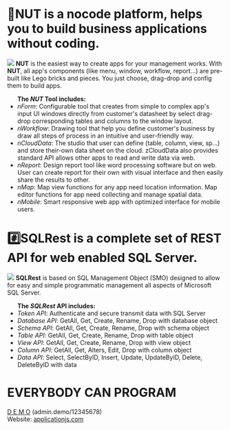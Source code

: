 <p>
<h1><b>🌰NUT</b> is a nocode platform, helps you to build business applications without coding.</h1>
<img src='https://applicationjs.com/images/576/9851260/nut2.png'/>
<b>NUT</b> is the easiest way to create apps for your management works. With <b>NUT</b>, all app's components (like menu, window, workflow, report...) are  pre-built like Lego bricks and pieces. You just choose, drag-drop and config them to build apps.
<ul><b>The <i>NUT</i> Tool includes:</b>
  <li><i>nForm</i>: Configurable  tool that creates from simple to complex app's input UI windows directly from customer's datasheet by select drag-drop corresponding tables and columns to the window layout.</li>
  <li><i>nWorkflow</i>: Drawing tool that help you define customer's business by draw all steps of process in an intuitive and user-friendly way.</li>
  <li><i>nCloudData</i>: The studio that user can define (table, column, view, sp...) and store their-own data sheet on the cloud. zCloudData also provides standard API allows other apps to read and write data via web.</li>
  <li><i>nReport</i>: Design report tool like word processing software but on web. User can create report for their own with visual interface and then easily share the results to other.</li>
  <li><i>nMap</i>: Map view functions for any app need location information. Map editor functions for app need collecting and manage spatial data.</li>
  <li><i>nMobile</i>: Smart responsive web app with optimized interface for mobile users.</li>
</ul>
</p>
<h1><b>#️⃣SQLRest</b> is a complete set of REST API for web enabled SQL Server.</h1>
<img src='https://applicationjs.com/images/672/10372175/e5534e_d5b7a97b74a64a55a56f44be0a98d627mv2.jpg'/>
<b>SQLRest</b> is based on SQL Management Object (SMO) designed to allow for easy and simple programmatic management all aspects of Microsoft SQL Server.
<ul><b>The <i>SQLRest</i> API includes:</b>
  <li><i>Token API</i>: Authenticate and secure transmit data with SQL Server</li>
  <li><i>Database API</i>: GetAll, Get, Create, Rename, Drop with database object</li>
  <li><i>Schema API</i>: GetAll, Get, Create, Rename, Drop with schema object</li>
  <li><i>Table API</i>: GetAll, Get, Create, Rename, Drop with table object</li>
  <li><i>View API</i>: GetAll, Get, Create, Rename, Drop with view object</li>
  <li><i>Column API</i>: GetAll, Get, Alters, Edit, Drop with column object</li>
  <li><i>Data API</i>: Select, SelectByID, Insert, Update, UpdateByID, Delete, DeleteByID with data</li>
</ul>
</p>
<h1>EVERYBODY CAN PROGRAM</h1>
<a href="https://nut.applicationjs.com/index.html">D E M O</a> (admin.demo/12345678) <br/>
Website: <a href="https://applicationjs.com">applicationjs.com</a>
